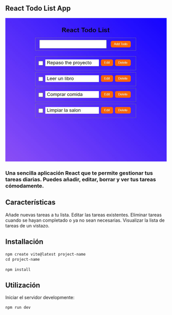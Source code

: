 ## React Todo List App
![Screenshot](react-todo.jpeg)

### Una sencilla aplicación React que te permite gestionar tus tareas diarias. Puedes añadir, editar, borrar y ver tus tareas cómodamente.

## Características

Añade nuevas tareas a tu lista.
Editar las tareas existentes.
Eliminar tareas cuando se hayan completado o ya no sean necesarias.
Visualizar la lista de tareas de un vistazo.

## Installación
```
npm create vite@latest project-name
cd project-name

npm install
```
## Utilización
Iniciar  el servidor developmente:
```
npm run dev
```

